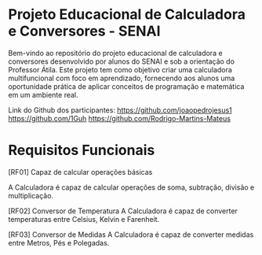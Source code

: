 # Projeto Educacional de Calculadora e Conversores - SENAI

Bem-vindo ao repositório do projeto educacional de calculadora e conversores desenvolvido por alunos do SENAI e sob a orientação do Professor Átila. Este projeto tem como objetivo criar uma calculadora multifuncional com foco em aprendizado, fornecendo aos alunos uma oportunidade prática de aplicar conceitos de programação e matemática em um ambiente real.

Link do Github dos participantes:
https://github.com/joaopedrojesus1
https://github.com/1Guh
https://github.com/Rodrigo-Martins-Mateus

# Requisitos Funcionais

[RF01] Capaz de calcular operações básicas

A Calculadora é capaz de calcular operações de soma, subtração, divisão e multiplicação.

[RF02] Conversor de Temperatura
A Calculadora é capaz de converter temperaturas entre Celsius, Kelvin e Farenheit.

[RF03] Conversor de Medidas
A Calculadora é capaz de converter medidas entre Metros, Pés e Polegadas.

